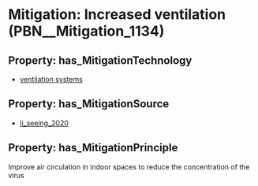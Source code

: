 # Mitigation: __Increased ventilation__ (PBN__Mitigation_1134)

## Property: has_MitigationTechnology

* [ventilation systems](../Technology/PBN__Technology_139)

## Property: has_MitigationSource

* [li_seeing_2020](../Article/PBN__Article_25)

## Property: has_MitigationPrinciple

Improve air circulation in indoor spaces to reduce the concentration of the virus


